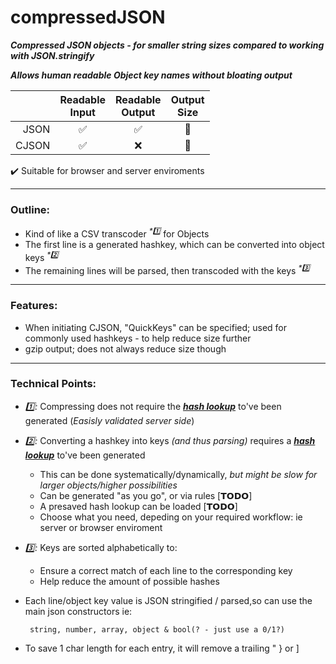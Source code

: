 # compressedJSON
 ___Compressed JSON objects - for smaller string sizes compared to working with JSON.stringify___
 
 ___Allows human readable Object key names without bloating output___
  
|  | Readable<br>Input | Readable<br>Output | Output<br>Size |
|---:|:---:|:---:|:---:|
| JSON | ✅ | ✅ | 🐘 |
| CJSON | ✅ | ❌ | 🐜 |

 ✔️ Suitable for browser and server enviroments
 
---
### Outline:
- Kind of like a CSV transcoder <sup>_*1️⃣_</sup> for Objects
- The first line is a generated hashkey, which can be converted into object keys <sup>_*2️⃣_</sup>
- The remaining lines will be parsed, then transcoded with the keys <sup>_*3️⃣_</sup>
---
### Features:
- When initiating CJSON, "QuickKeys" can be specified; used for commonly used hashkeys - to help reduce size further
- gzip output; does not always reduce size though
---
### Technical Points:
- _1️⃣:_ Compressing does not require the <ins>___hash lookup___</ins> to've been generated (_Easisly validated server side_)
- _2️⃣:_ Converting a hashkey into keys _(and thus parsing)_ requires a <ins>___hash lookup___</ins> to've been generated
  - This can be done systematically/dynamically, _but might be slow for larger objects/higher possibilities_
  - Can be generated "as you go", or via rules [𝗧𝗢𝗗𝗢]
  - A presaved hash lookup can be loaded [𝗧𝗢𝗗𝗢]
  - Choose what you need, depeding on your required workflow: ie server or browser enviroment
- _3️⃣:_ Keys are sorted alphabetically to:
  - Ensure a correct match of each line to the corresponding key
  - Help reduce the amount of possible hashes
- Each line/object key value is JSON stringified / parsed,so can use the main json constructors ie:

       string, number, array, object & bool(? - just use a 0/1?)
- To save 1 char length for each entry, it will remove a trailing " } or ]
